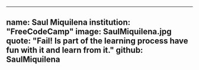 ---
name: Saul Miquilena
institution: "FreeCodeCamp"
image: SaulMiquilena.jpg
quote: "Fail! Is part of the learning process have fun with it and learn from it."
github: SaulMiquilena
------
